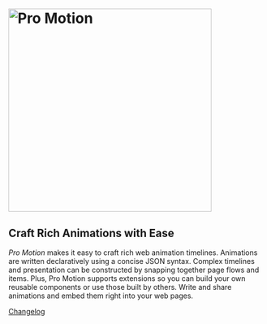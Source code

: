 # <img src="https://github.com/pro-graphics/pro-motion/blob/master/logo/ProMotion-1000x326.png" alt="Pro Motion" width="400px">

## Craft Rich Animations with Ease ##
*Pro Motion* makes it easy to craft rich web animation timelines. Animations are written declaratively using a concise JSON syntax. Complex timelines and presentation can be constructed by snapping together page flows and items.  Plus, Pro Motion supports extensions so you can build your own reusable components or use those built by others.  Write and share animations and embed them right into your web pages.

[Changelog](CHANGELOG.md)
